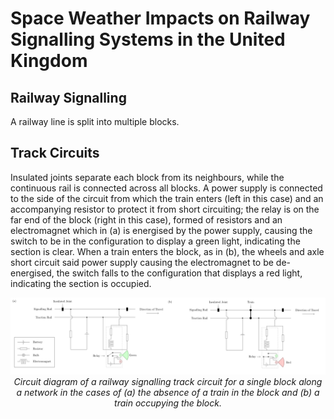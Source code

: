 
# Space Weather Impacts on Railway Signalling Systems in the United Kingdom

## Railway Signalling

A railway line is split into multiple blocks.

## Track Circuits

Insulated joints separate each block from its neighbours, while the continuous rail is connected across all blocks. A power supply is connected to the side of the circuit from which the train enters (left in this case) and an accompanying resistor to protect it from short circuiting; the relay is on the far end of the block (right in this case), formed of resistors and an electromagnet which in (a) is energised by the power supply, causing the switch to be in the configuration to display a green light, indicating the section is clear. When a train enters the block, as in (b), the wheels and axle short circuit said power supply causing the electromagnet to be de-energised, the switch falls to the configuration that displays a red light, indicating the section is occupied.

<img src="/images/1. track_circuits-1.jpg">

<center> <em> Circuit diagram of a railway signalling track circuit for a single block along a network in the cases of (a) the absence of a train in the block and (b) a train occupying the block. </em> </center>
